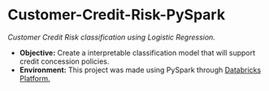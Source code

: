 # Customer-Credit-Risk-PySpark

*Customer Credit Risk classification using Logistic Regression.*

- **Objective:** Create a interpretable classification model that will support credit concession policies.
- **Environment:** This project was made using PySpark through [Databricks Platform.](https://databricks.com/)
